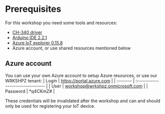 # Prerequisites
For this workshop you need some tools and resources:
- [CH-340 driver](/driver-com-settings.md)
- [Arduino IDE 2.2.1](https://www.arduino.cc/en/software)
- [Azure IoT explorer 0.15.8](https://github.com/Azure/azure-iot-explorer/releases)
- Azure account, or use shared resources mentioned below

## Azure account
You can use your own Azure account to setup Azure resources, or use our WRKSHPZ tenant:
| Login    | https://portal.azure.com         |
| :------- | :------------------------------- |
| User     | workshop@wrkshpz.onmicrosoft.com |
| Password | *q4CKmZ#                         |

These credentials will be invalidated after the workshop and can and should only be used for registering your IoT device. 
